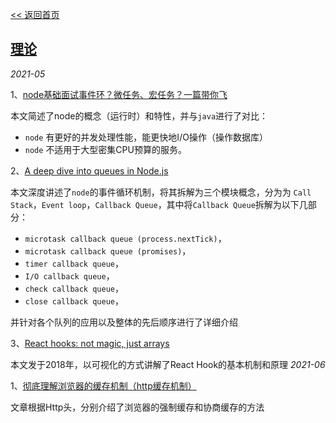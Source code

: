 [<< 返回首页](https://wolf-wolf.github.io/blog_record)

## [理论](https://wolf-wolf.github.io/blog_record/article/theory/index)

*2021-05*

1、[node基础面试事件环？微任务、宏任务？一篇带你飞](https://blog.csdn.net/eeewwwddd/article/details/80862682)

本文简述了node的概念（运行时）和特性，并与`java`进行了对比：
 - `node` 有更好的并发处理性能，能更快地I/O操作（操作数据库）
 - `node` 不适用于大型密集CPU预算的服务。

2、[A deep dive into queues in Node.js](https://blog.logrocket.com/a-deep-dive-into-queues-in-node-js/)

本文深度讲述了`node`的事件循环机制，将其拆解为三个模块概念，分为为 `Call Stack`，`Event loop`，`Callback Queue`，其中将`Callback Queue`拆解为以下几部分：
 - `microtask callback queue (process.nextTick)`，
 - `microtask callback queue (promises)`，
 - `timer callback queue`，
 - `I/O callback queue`，
 - `check callback queue`，
 - `close callback queue`，

并针对各个队列的应用以及整体的先后顺序进行了详细介绍

3、[React hooks: not magic, just arrays](https://medium.com/@ryardley/react-hooks-not-magic-just-arrays-cd4f1857236e)

本文发于2018年，以可视化的方式讲解了React Hook的基本机制和原理
*2021-06*

1、[彻底理解浏览器的缓存机制（http缓存机制）](https://www.cnblogs.com/chengxs/p/10396066.html)

文章根据Http头，分别介绍了浏览器的强制缓存和协商缓存的方法

